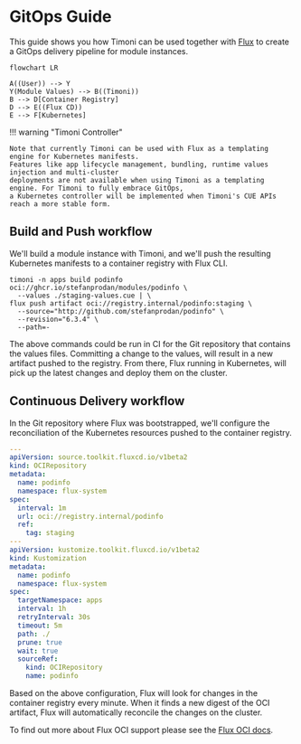 # GitOps Guide

This guide shows you how Timoni can be used together with
[Flux](https://fluxcd.io) to create a GitOps delivery pipeline
for module instances.

```mermaid
flowchart LR

A((User)) --> Y
Y(Module Values) --> B((Timoni))
B --> D[Container Registry]
D --> E((Flux CD))
E --> F[Kubernetes]
```

!!! warning "Timoni Controller"
    
    Note that currently Timoni can be used with Flux as a templating engine for Kubernetes manifests.
    Features like app lifecycle management, bundling, runtime values injection and multi-cluster
    deployments are not available when using Timoni as a templating engine. For Timoni to fully embrace GitOps,
    a Kubernetes controller will be implemented when Timoni's CUE APIs reach a more stable form.

## Build and Push workflow

We'll build a module instance with Timoni, and we'll push 
the resulting Kubernetes manifests to a container registry with Flux CLI.

```shell
timoni -n apps build podinfo oci://ghcr.io/stefanprodan/modules/podinfo \
  --values ./staging-values.cue | \
flux push artifact oci://registry.internal/podinfo:staging \
  --source="http://github.com/stefanprodan/podinfo" \
  --revision="6.3.4" \
  --path=-
```

The above commands could be run in CI for the Git repository
that contains the values files. Committing a change to the values, will
result in a new artifact pushed to the registry. From there, Flux running
in Kubernetes, will pick up the latest changes and deploy them on the cluster.

## Continuous Delivery workflow

In the Git repository where Flux was bootstrapped, we'll configure the reconciliation
of the Kubernetes resources pushed to the container registry.

```yaml
---
apiVersion: source.toolkit.fluxcd.io/v1beta2
kind: OCIRepository
metadata:
  name: podinfo
  namespace: flux-system
spec:
  interval: 1m
  url: oci://registry.internal/podinfo
  ref:
    tag: staging
---
apiVersion: kustomize.toolkit.fluxcd.io/v1beta2
kind: Kustomization
metadata:
  name: podinfo
  namespace: flux-system
spec:
  targetNamespace: apps
  interval: 1h
  retryInterval: 30s
  timeout: 5m
  path: ./
  prune: true
  wait: true
  sourceRef:
    kind: OCIRepository
    name: podinfo
```

Based on the above configuration, Flux will look for changes in the container registry every minute.
When it finds a new digest of the OCI artifact, Flux will automatically reconcile the changes on the cluster.

To find out more about Flux OCI support please see the [Flux OCI docs](https://fluxcd.io/flux/cheatsheets/oci-artifacts/).
